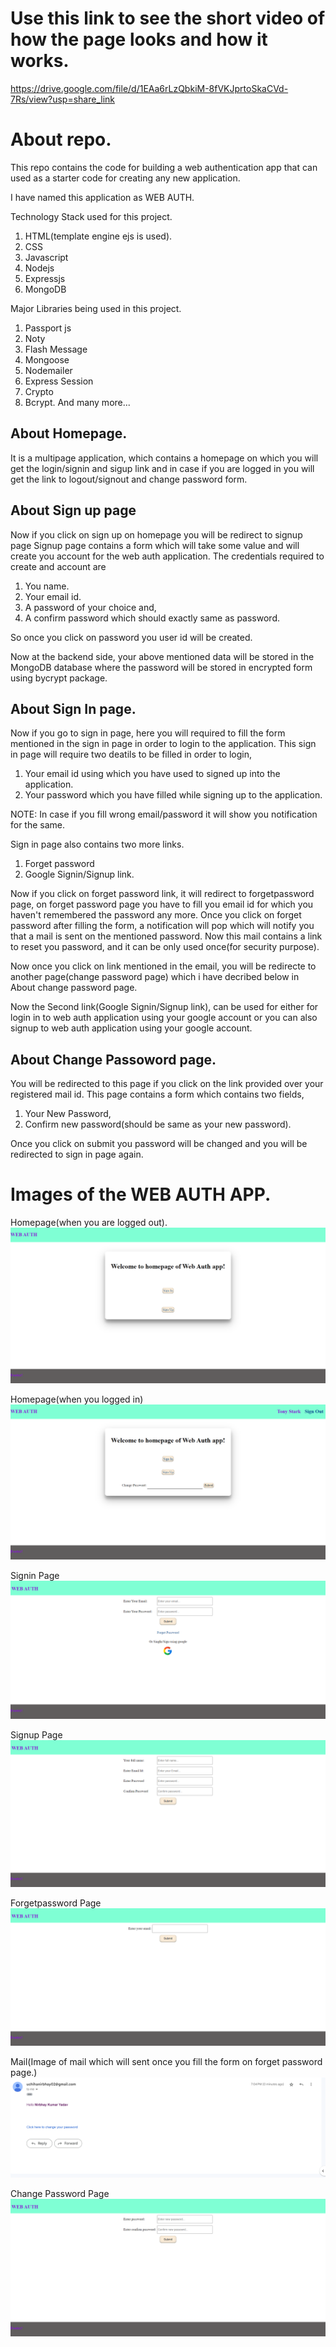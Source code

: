 # Use this link to see the short video of how the page looks and how it works.
https://drive.google.com/file/d/1EAa6rLzQbkiM-8fVKJprtoSkaCVd-7Rs/view?usp=share_link
# About repo.

This repo contains the code for building a web authentication app that can used as a starter code for creating any new application.

I have named this application as WEB AUTH.

Technology Stack used for this project.
1. HTML(template engine ejs is used).
2. CSS
3. Javascript
4. Nodejs
5. Expressjs
6. MongoDB

Major Libraries being used in this project.
1. Passport js
2. Noty
3. Flash Message
4. Mongoose
5. Nodemailer
6. Express Session
7. Crypto
8. Bcrypt.
And many more...

## About Homepage.
It is a multipage application, which contains a homepage on which you will get the login/signin and sigup link and in case if you are logged in you will get the link to logout/signout and change password form.

## About Sign up page
Now if you click on sign up on homepage you will be redirect to signup page
Signup page contains a form which will take some value and will create you account for the web auth application.
The credentials required to create and account are
1. You name.
2. Your email id.
3. A password of your choice and,
4. A confirm password which should exactly same as password.

So once you click on password you user id will be created.

Now at the backend side, your above mentioned data will be stored in the MongoDB database where the password will be stored in encrypted form using bycrypt package.

## About Sign In page.
Now if you go to sign in page, here you will required to fill the form mentioned in the sign in page in order to login to the application.
This sign in page will require two deatils to be filled in order to login,
1. Your email id using which you have used to signed up into the application.
2. Your password which you have filled while signing up to the application.

NOTE: In case if you fill wrong email/password it will show you notification for the same.

Sign in page also contains two more links.
1. Forget password 
2. Google Signin/Signup link.

Now if you click on forget password link, it will redirect to forgetpassword page, on forget password page you have to fill you email id for which you haven't remembered the password any more.
Once you click on forget password after filling the form, a notification will pop which will notify you that a mail is sent on the mentioned password.
Now this mail contains a link to reset you password, and it can be only used once(for security purpose).

Now once you click on link mentioned in the email, you will be redirecte to another page(change password page) which i have decribed below in About change password page.

Now the Second link(Google Signin/Signup link), can be used for either for login in to web auth application using your google account or you can also signup to web auth application using your google account.

## About Change Passoword page.
You will be redirected to this page if you click on the link provided over your registered mail id.
This page contains a form which contains two fields,
1. Your New Password,
2. Confirm new password(should be same as your new password).

Once you click on submit you password will be changed and you will be redirected to sign in page again.


# Images of the WEB AUTH APP.
Homepage(when you are logged out).
![Homepage](./assets/images/Images_of_App/Homepage1.png)

Homepage(when you logged in)
![Homepage](./assets/images/Images_of_App/Homepage2.png)

Signin Page
![Sinin Page](./assets/images/Images_of_App/Signin.png)

Signup Page
![Signup Page](./assets/images/Images_of_App/Signup.png)

Forgetpassword Page
![Forget Password Page](./assets/images/Images_of_App/Forgetpassword.png)

Mail(Image of mail which will sent once you fill the form on forget password page.)
![Mail](./assets/images/Images_of_App/Mail.png)

Change Password Page
![Change Password Page](./assets/images/Images_of_App/Changepassword.png)